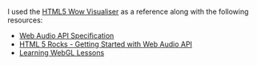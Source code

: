 I used the [HTML5 Wow Visualiser](http://www.htmlfivewow.com/demos/audio-visualizer/index.html) as a reference along with the following resources:

* [Web Audio API Specification](https://dvcs.w3.org/hg/audio/raw-file/tip/webaudio/specification.html)
* [HTML 5 Rocks - Getting Started with Web Audio API](http://www.html5rocks.com/en/tutorials/webaudio/intro/)
* [Learning WebGL Lessons](http://learningwebgl.com/blog/?page_id=1217)
